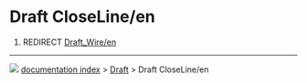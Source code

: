 # Draft CloseLine/en
1.  REDIRECT [Draft_Wire/en](Draft_Wire/en.md)



---
![](images/Right_arrow.png) [documentation index](../README.md) > [Draft](Draft_Workbench.md) > Draft CloseLine/en
